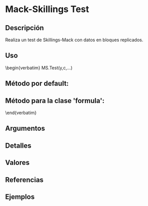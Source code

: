 # Mack-Skillings Test

## Descripción
Realiza un test de Skillings-Mack con datos en bloques replicados.

## Uso

\begin{verbatim}
MS.Test(y,c,...)

## Método por default:

## Método para la clase 'formula':
\end{verbatim}

## Argumentos

## Detalles

## Valores

## Referencias

## Ejemplos
